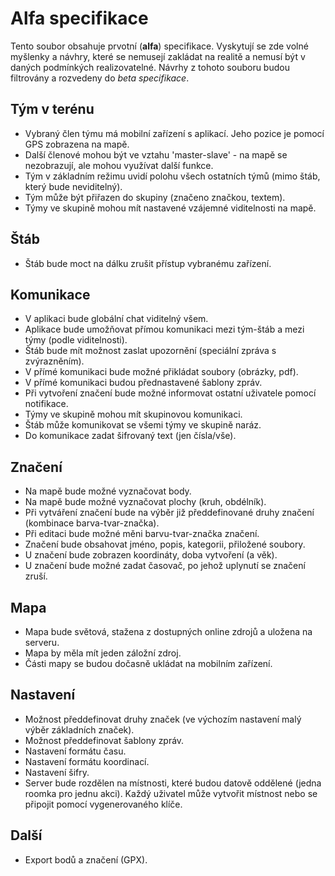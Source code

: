 # Alfa specifikace
Tento soubor obsahuje prvotní (__alfa__) specifikace. Vyskytují se zde volné myšlenky a návhry, které se nemusejí zakládat na realitě a nemusí být v daných podmínkých realizovatelné. Návrhy z tohoto souboru budou filtrovány a rozvedeny do _beta specifikace_.

## Tým v terénu
- Vybraný člen týmu má mobilní zařízení s aplikací. Jeho pozice je pomocí GPS zobrazena na mapě.
- Další členové mohou být ve vztahu 'master-slave' - na mapě se nezobrazují, ale mohou využívat další funkce.
- Tým v základním režimu uvidí polohu všech ostatních týmů (mimo štáb, který bude neviditelný).
- Tým může být přiřazen do skupiny (značeno značkou, textem).
- Týmy ve skupině mohou mít nastavené vzájemné viditelnosti na mapě.

## Štáb
- Štáb bude moct na dálku zrušit přístup vybranému zařízení.

## Komunikace
- V aplikaci bude globální chat viditelný všem.
- Aplikace bude umožňovat přímou komunikaci mezi tým-štáb a mezi týmy (podle viditelnosti).
- Štáb bude mít možnost zaslat upozornění (speciální zpráva s zvýrazněním).
- V přímé komunikaci bude možné přikládat soubory (obrázky, pdf).
- V přímé komunikaci budou přednastavené šablony zpráv.
- Při vytvoření značení bude možné informovat ostatní uživatele pomocí notifikace.
- Týmy ve skupině mohou mít skupinovou komunikaci.
- Štáb může komunikovat se všemi týmy ve skupině naráz.
- Do komunikace zadat šifrovaný text (jen čísla/vše).

## Značení
- Na mapě bude možné vyznačovat body.
- Na mapě bude možné vyznačovat plochy (kruh, obdélník).
- Při vytváření značení bude na výběr již předdefinované druhy značení (kombinace barva-tvar-značka).
- Při editaci bude možné měni barvu-tvar-značka značení.
- Značení bude obsahovat jméno, popis, kategorii, přiložené soubory.
- U značení bude zobrazen koordináty, doba vytvoření (a věk).
- U značení bude možné zadat časovač, po jehož uplynutí se značení zruší.

## Mapa
- Mapa bude světová, stažena z dostupných online zdrojů a uložena na serveru.
- Mapa by měla mít jeden záložní zdroj.
- Části mapy se budou dočasně ukládat na mobilním zařízení.

## Nastavení
- Možnost předdefinovat druhy značek (ve výchozím nastavení malý výběr základních značek).
- Možnost předdefinovat šablony zpráv.
- Nastavení formátu času.
- Nastavení formátu koordinací.
- Nastavení šifry.
- Server bude rozdělen na místnosti, které budou datově oddělené (jedna roomka pro jednu akci). Každý uživatel může vytvořit místnost nebo se připojit pomocí vygenerovaného klíče.

## Další
- Export bodů a značení (GPX).
